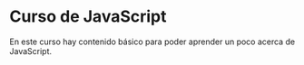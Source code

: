 # Curso de JavaScript

En este curso hay contenido básico para poder aprender un poco acerca de JavaScript.


